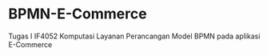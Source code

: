 # BPMN-E-Commerce
Tugas I IF4052 Komputasi Layanan  Perancangan Model BPMN pada aplikasi E-Commerce
